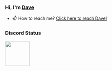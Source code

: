 ### Hi, I'm [Dave](https://youtube.com/DaveNotAve)

- 📫 How to reach me? [Click here to reach Dave!](https:lnk.bio/DaveNotAve)

### Discord Status
<a href="https://discordapp.com/users/764298950608945193">
<img height="80px" src="https://discord.c99.nl/widget/theme-4/764298950608945193.png" />
</a>


<!--
**DaveNotAve/DaveNotAve** is a ✨ _special_ ✨ repository because its `README.md` (this file) appears on your GitHub profile.

Here are some ideas to get you started:

- 🔭 I’m currently working on ...
- 🌱 I’m currently learning ...
- 👯 I’m looking to collaborate on ...
- 🤔 I’m looking for help with ...
- 💬 Ask me about ...
- 📫 How to reach me: ...
- 😄 Pronouns: ...
- ⚡ Fun fact: ...
-->

